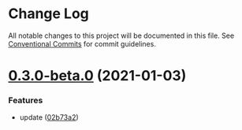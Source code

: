 # Change Log

All notable changes to this project will be documented in this file.
See [Conventional Commits](https://conventionalcommits.org) for commit guidelines.

# [0.3.0-beta.0](https://github.com/ezrealjs/ezreal/compare/v0.2.3-beta.0...v0.3.0-beta.0) (2021-01-03)


### Features

* update ([02b73a2](https://github.com/ezrealjs/ezreal/commit/02b73a2c2f948955bdf2c4eb0958dd2756b682a6))
